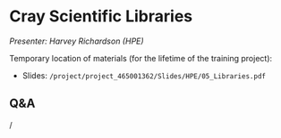 # Cray Scientific Libraries

*Presenter: Harvey Richardson (HPE)*

<!--
Course materials will be provided during and after the course.
-->

Temporary location of materials (for the lifetime of the training project):

-   Slides: `/project/project_465001362/Slides/HPE/05_Libraries.pdf`

<!--
Archived materials on LUMI:

-   Slides: `/appl/local/training/4day-20241028/files/LUMI-4day-20241028-1_07_Cray_Scientific_Libraries.pdf`

-   Recording: `/appl/local/training/4day-20241028/recordings/1_07_Cray_Scientific_Libraries.mp4`

These materials can only be distributed to actual users of LUMI (active user account).
-->


## Q&A

/
